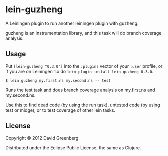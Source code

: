 # lein-guzheng

A Leiningen plugin to run another leiningen plugin with guzheng.

guzheng is an instrumentation library, and this task will do branch
coverage analysis.

## Usage

Put `[lein-guzheng "0.3.0"]` into the `:plugins` vector of your
`:user` profile, or if you are on Leiningen 1.x do `lein plugin install
lein-guzheng 0.3.0`.

    $ lein guzheng my.first.ns my.second.ns -- test

Runs the test task and does branch coverage analysis on my.first.ns and my.second.ns.

Use this to find dead code (by using the run task), untested code (by using
test or midge), or to test coverage of other lein tasks.

## License

Copyright © 2012 David Greenberg

Distributed under the Eclipse Public License, the same as Clojure.
